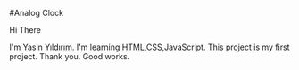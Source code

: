 #Analog Clock

Hi There

I'm Yasin Yıldırım. I'm learning HTML,CSS,JavaScript. This project is my first project. Thank you. Good works.
